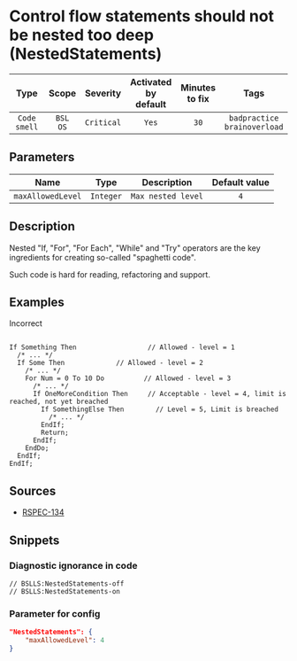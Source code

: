 # Control flow statements should not be nested too deep (NestedStatements)

|      Type      |    Scope    |  Severity   |    Activated<br>by default    |    Minutes<br>to fix    |                  Tags                  |
|:-------------:|:-----------------------------:|:-----------:|:------------------------------:|:-----------------------------------:|:--------------------------------------:|
| `Code smell` |         `BSL`<br>`OS`         | `Critical` |              `Yes`              |                `30`                 |    `badpractice`<br>`brainoverload`    |

## Parameters


|        Name        |   Type   |                    Description                    |    Default value    |
|:-----------------:|:-------:|:----------------------------------------------:|:------------------------------:|
| `maxAllowedLevel` | `Integer` | `Max nested level` |              `4`               |
<!-- Блоки выше заполняются автоматически, не трогать -->
## Description

Nested "If, "For", "For Each", "While" and "Try" operators are the key ingredients for creating so-called "spaghetti code".

Such code is hard for reading, refactoring and support.

## Examples

Incorrect

```bsl

If Something Then                  // Allowed - level = 1
  /* ... */
  If Some Then             // Allowed - level = 2
    /* ... */
    For Num = 0 To 10 Do          // Allowed - level = 3
      /* ... */
      If OneMoreCondition Then     // Acceptable - level = 4, limit is reached, not yet breached
        If SomethingElse Then        // Level = 5, Limit is breached
          /* ... */
        EndIf;
        Return;
      EndIf;
    EndDo;
  EndIf;
EndIf;

```

## Sources

* [RSPEC-134](https://rules.sonarsource.com/java/RSPEC-134)

## Snippets

<!-- Блоки ниже заполняются автоматически, не трогать -->
### Diagnostic ignorance in code

```bsl
// BSLLS:NestedStatements-off
// BSLLS:NestedStatements-on
```

### Parameter for config

```json
"NestedStatements": {
    "maxAllowedLevel": 4
}
```
